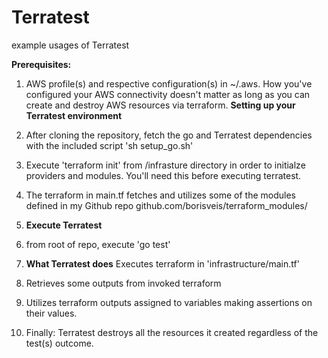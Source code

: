 # Terratest
 example usages of Terratest

**Prerequisites:**
1. AWS profile(s) and respective configuration(s) in ~/.aws.
How you've configured your AWS connectivity doesn't matter as long as you can create and destroy AWS resources via terraform.
**Setting up your Terratest environment**
1. After cloning the repository, fetch the go and Terratest dependencies with the included script 'sh setup_go.sh'
2. Execute 'terraform init' from /infrasture directory in order to initialze providers and modules. You'll need this before executing terratest. 
3. The terraform in main.tf fetches and utilizes some of the modules defined in my Github repo github.com/borisveis/terraform_modules/
4. **Execute Terratest**
5. from root of repo, execute 'go test'

6. **What Terratest does**
Executes terraform in 'infrastructure/main.tf'
1. Retrieves some outputs from invoked terraform
2. Utilizes terraform outputs assigned to variables making assertions on their values.
3. Finally: Terratest destroys all the resources it created regardless of the test(s) outcome.
